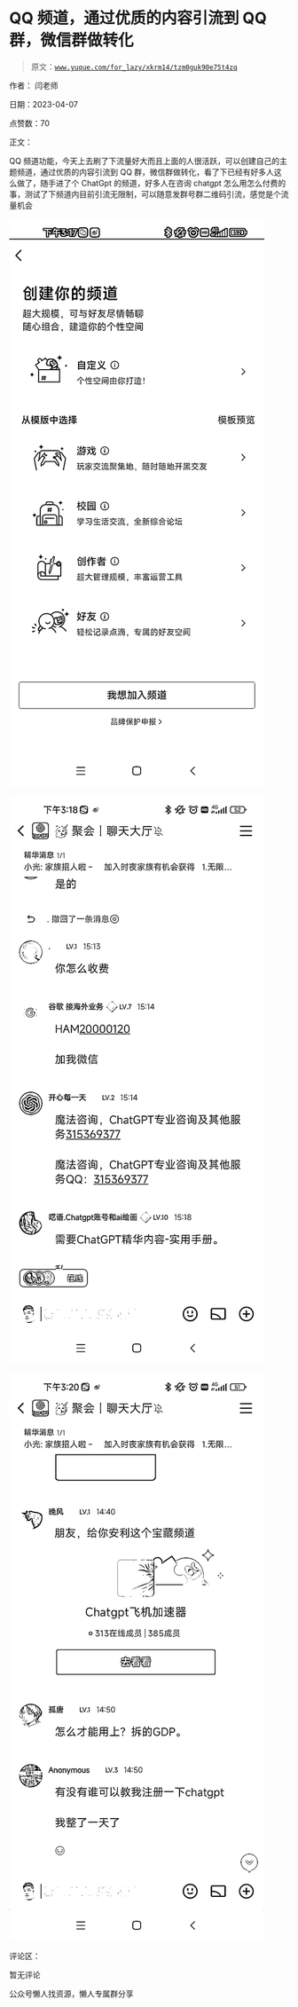 # QQ 频道，通过优质的内容引流到 QQ 群，微信群做转化

> 原文：[`www.yuque.com/for_lazy/xkrm14/tzm0guk90e75t4zq`](https://www.yuque.com/for_lazy/xkrm14/tzm0guk90e75t4zq)

作者： 闫老师

日期：2023-04-07

点赞数：70

正文：

QQ 频道功能，今天上去刷了下流量好大而且上面的人很活跃，可以创建自己的主题频道，通过优质的内容引流到 QQ 群，微信群做转化，看了下已经有好多人这么做了，随手进了个 ChatGpt 的频道，好多人在咨询 chatgpt 怎么用怎么付费的事，测试了下频道内目前引流无限制，可以随意发群号群二维码引流，感觉是个流量机会

![](img/a6fe828423ff196e9e083682b3e88284.png)

![](img/b9f300c01a2cd8412c05e594068f4f75.png)

![](img/d4712d375955233bd603953e87b62bac.png)

评论区：

暂无评论

公众号懒人找资源，懒人专属群分享

